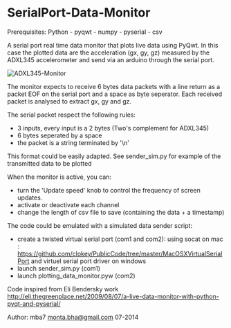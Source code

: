 SerialPort-Data-Monitor
========================

Prerequisites: Python - pyqwt - numpy - pyserial - csv

A serial port real time data monitor that plots live data using PyQwt.
In this case the plotted data are the acceleration (gx, gy, gz) measured by the ADXL345 accelerometer and send via an arduino through the serial port.

![ADXL345-Monitor](https://github.com/mba7/SerialPort-RealTime-Data-Plotter/blob/master/ADXL345-Monitor.png "ADXL345-Monitor")

The monitor expects to receive 6 bytes data packets with a line return
as a packet EOF on the serial port and a space as byte seperator.
Each received packet is analysed to extract gx, gy and gz.

The serial packet respect the following rules:
- 3 inputs, every input is a 2 bytes (Two's complement for ADXL345)
- 6 bytes seperated by a space
- the packet is a string terminated by  '\n'

This format could be easily adapted.
See sender_sim.py for example of the transmitted data to be plotted

When the monitor is active, you can:
- turn the 'Update speed' knob to control the frequency of screen updates.
- activate or deactivate each channel
- change the length of csv file to save (containing the data + a timestamp)


The code could be emulated with a simulated data sender script: 

- create a twisted virtual serial port (com1 and com2): using socat on mac : https://github.com/clokey/PublicCode/tree/master/MacOSXVirtualSerialPort and virtuel serial port driver on windows
- launch sender_sim.py (com1)
- launch plotting_data_monitor.pyw (com2)


Code inspired from Eli Bendersky work
http://eli.thegreenplace.net/2009/08/07/a-live-data-monitor-with-python-pyqt-and-pyserial/

Author:   	mba7
			monta.bha@gmail.com
			07-2014

